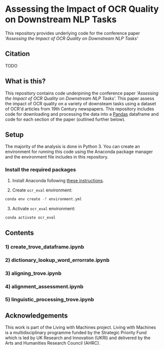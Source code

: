# Assessing the Impact of OCR Quality on Downstream NLP Tasks 

This repository provides underlying code for the conference paper *'Assessing the Impact of OCR Quality on Downstream NLP Tasks'*

## Citation
TODO

## What is this?
This repository contains code underpining the conference paper *'Assessing the Impact of OCR Quality on Downstream NLP Tasks'.* This paper assess the impact of OCR quality on a variety of downsteam tasks using a dataset of OCR'd articles from 19th Century newspapers. This repository includes code for downloading and processing the data into a [Pandas](https://pandas.pydata.org/) dataframe and code for each section of the paper (outlined further below). 

## Setup 
The majority of the analysis is done in Python 3. You can create an environment for running this code using the Anaconda package manager and the environment file includes in this repository. 

### Install the required packages 

1. Install Anaconda following [these instructions](https://docs.anaconda.com/anaconda/install/).

2. Create `ocr_eval` environment:

```bash
conda env create -f environment.yml
```

3. Activate `ocr_eval` environment:

```bash
conda activate ocr_eval
```

## Contents

### 1) create_trove_dataframe.ipynb
### 2) dictionary_lookup_word_errorrate.ipynb
### 3) aligning_trove.ipynb
### 4) alignment_assessment.ipynb
### 5) linguistic_processing_trove.ipynb


## Acknowledgements

This work is part of the Living with Machines project. Living with Machines is a multidisciplinary programme funded by the Strategic Priority Fund which is led by UK Research and Innovation (UKRI) and delivered by the Arts and Humanities Research Council (AHRC). 
